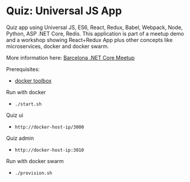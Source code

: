 # Quiz: Universal JS App

Quiz app using Universal JS, ES6, React, Redux, Babel, Webpack, Node, Python, ASP .NET Core, Redis.
This application is part of a meetup demo and a workshop showing React+Redux App plus other concepts like microservices, docker and docker swarm.

More information here: [Barcelona .NET Core Meetup](http://www.meetup.com/es-ES/Barcelona-NET-Core/events/229970926/)

Prerequisites:
* [docker toolbox](https://www.docker.com/products/docker-toolbox)

Run with docker
* `./start.sh`

Quiz ui
* `http://docker-host-ip/3000`

Quiz admin
* `http://docker-host-ip:3010`

Run with docker swarm
* `./provision.sh`
